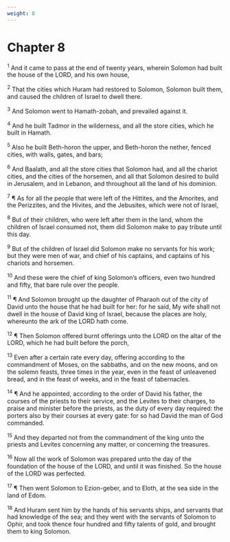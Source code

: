 ```yaml
---
weight: 8
---
```


# Chapter 8

<sup>1</sup> And it came to pass at the end of twenty years, wherein Solomon had built the house of the LORD, and his own house, 

<sup>2</sup> That the cities which Huram had restored to Solomon, Solomon built them, and caused the children of Israel to dwell there. 

<sup>3</sup> And Solomon went to Hamath-zobah, and prevailed against it. 

<sup>4</sup> And he built Tadmor in the wilderness, and all the store cities, which he built in Hamath. 

<sup>5</sup> Also he built Beth-horon the upper, and Beth-horon the nether, fenced cities, with walls, gates, and bars; 

<sup>6</sup> And Baalath, and all the store cities that Solomon had, and all the chariot cities, and the cities of the horsemen, and all that Solomon desired to build in Jerusalem, and in Lebanon, and throughout all the land of his dominion. 

<sup>7</sup> ¶ As for all the people that were left of the Hittites, and the Amorites, and the Perizzites, and the Hivites, and the Jebusites, which were not of Israel, 

<sup>8</sup> But of their children, who were left after them in the land, whom the children of Israel consumed not, them did Solomon make to pay tribute until this day. 

<sup>9</sup> But of the children of Israel did Solomon make no servants for his work; but they were men of war, and chief of his captains, and captains of his chariots and horsemen. 

<sup>10</sup> And these were the chief of king Solomon’s officers, even two hundred and fifty, that bare rule over the people. 

<sup>11</sup> ¶ And Solomon brought up the daughter of Pharaoh out of the city of David unto the house that he had built for her: for he said, My wife shall not dwell in the house of David king of Israel, because the places are holy, whereunto the ark of the LORD hath come. 

<sup>12</sup> ¶ Then Solomon offered burnt offerings unto the LORD on the altar of the LORD, which he had built before the porch, 

<sup>13</sup> Even after a certain rate every day, offering according to the commandment of Moses, on the sabbaths, and on the new moons, and on the solemn feasts, three times in the year, even in the feast of unleavened bread, and in the feast of weeks, and in the feast of tabernacles. 

<sup>14</sup> ¶ And he appointed, according to the order of David his father, the courses of the priests to their service, and the Levites to their charges, to praise and minister before the priests, as the duty of every day required: the porters also by their courses at every gate: for so had David the man of God commanded. 

<sup>15</sup> And they departed not from the commandment of the king unto the priests and Levites concerning any matter, or concerning the treasures. 

<sup>16</sup> Now all the work of Solomon was prepared unto the day of the foundation of the house of the LORD, and until it was finished. So the house of the LORD was perfected. 

<sup>17</sup> ¶ Then went Solomon to Ezion-geber, and to Eloth, at the sea side in the land of Edom. 

<sup>18</sup> And Huram sent him by the hands of his servants ships, and servants that had knowledge of the sea; and they went with the servants of Solomon to Ophir, and took thence four hundred and fifty talents of gold, and brought them to king Solomon. 


